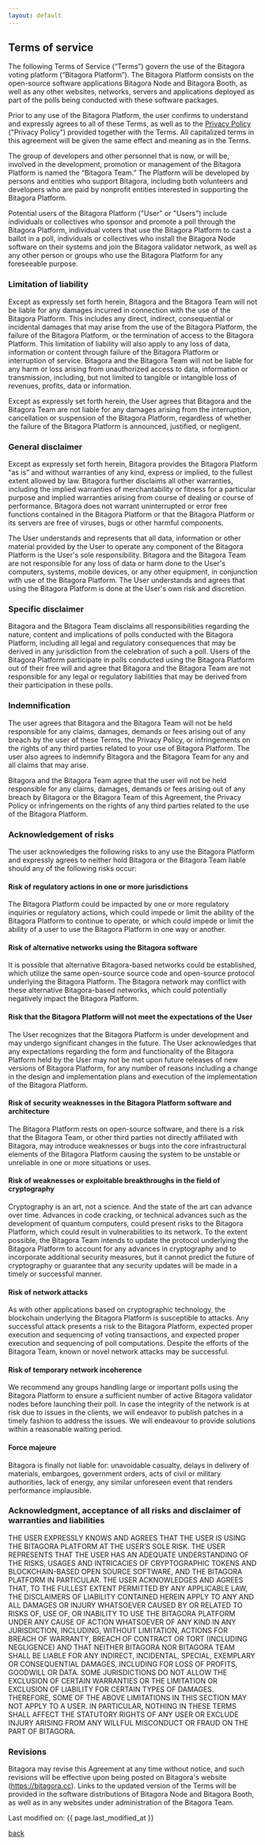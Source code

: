 ```yaml
---
layout: default
---
```

## Terms of service

The following Terms of Service (“Terms”) govern the use of the Bitagora voting platform (“Bitagora Platform”). The Bitagora Platform consists on the open-source software applications Bitagora Node and Bitagora Booth, as well as any other websites, networks, servers and applications deployed as part of the polls being conducted with these software packages.  

Prior to any use of the Bitagora Platform, the user confirms to understand and expressly agrees to all of these Terms, as well as to the [Privacy Policy](./privacy.md) ("Privacy Policy") provided together with the Terms. All capitalized terms in this agreement will be given the same effect and meaning as in the Terms. 

The group of developers and other personnel that is now, or will be, involved in the development, promotion or management of the Bitagora Platform is named the “Bitagora Team.” The Platform will be developed by persons and entities who support Bitagora, including both volunteers and developers who are paid by nonprofit entities interested in supporting the Bitagora Platform.

Potential users of the Bitagora Platform ("User" or "Users") include individuals or collectives who sponsor and promote a poll through the Bitagora Platform, individual voters that use the Bitagora Platform to cast a ballot in a poll, individuals or collectives who install the Bitagora Node software on their systems and join the Bitagora validator network, as well as any other person or groups who use the Bitagora Platform for any foreseeable purpose.

### Limitation of liability

Except as expressly set forth herein, Bitagora and the Bitagora Team will not be liable for any damages incurred in connection with the use of the Bitagora Platform. This includes any direct, indirect, consequential or incidental damages that may arise from the use of the Bitagora Platform, the failure of the Bitagora Platform, or the termination of access to the Bitagora Platform. This limitation of liability will also apply to any loss of data, information or content through failure of the Bitagora Platform or interruption of service. Bitagora and the Bitagora Team will not be liable for any harm or loss arising from unauthorized access to data, information or transmission, including, but not limited to tangible or intangible loss of revenues, profits, data or information.

Except as expressly set forth herein, the User agrees that Bitagora and the Bitagora Team are not liable for any damages arising from the interruption, cancellation or suspension of the Bitagora Platform, regardless of whether the failure of the Bitagora Platform is announced, justified, or negligent.

### General disclaimer

Except as expressly set forth herein, Bitagora provides the Bitagora Platform “as is” and without warranties of any kind, express or implied, to the fullest extent allowed by law. Bitagora further disclaims all other warranties, including the implied warranties of merchantability or fitness for a particular purpose and implied warranties arising from course of dealing or course of performance. Bitagora does not warrant uninterrupted or error free functions contained in the Bitagora Platform or that the Bitagora Platform or its servers are free of viruses, bugs or other harmful components.

The User understands and represents that all data, information or other material provided by the User to operate any component of the Bitagora Platform is the User's sole responsibility. Bitagora and the Bitagora Team are not responsible for any loss of data or harm done to the User's computers, systems, mobile devices, or any other equipment, in conjunction with use of the Bitagora Platform. The User understands and agrees that using the Bitagora Platform is done at the User's own risk and discretion.

### Specific disclaimer

Bitagora and the Bitagora Team disclaims all responsibilities regarding the nature, content and implications of polls conducted with the Bitagora Platform, including all legal and regulatory consequences that may be derived in any jurisdiction from the celebration of such a poll. Users of the Bitagora Platform participate in polls conducted using the Bitagora Platform out of their free will and agree that Bitagora and the Bitagora Team are not responsible for any legal or regulatory liabilities that may be derived from their participation in these polls.

### Indemnification

The user agrees that Bitagora and the Bitagora Team will not be held responsible for any claims, damages, demands or fees arising out of any breach by the user of these Terms, the Privacy Policy, or infringements on the rights of any third parties related to your use of Bitagora Platform. The user also agrees to indemnify Bitagora and the Bitagora Team for any and all claims that may arise.

Bitagora and the Bitagora Team agree that the user will not be held responsible for any claims, damages, demands or fees arising out of any breach by Bitagora or the Bitagora Team of this Agreement, the Privacy Policy or infringements on the rights of any third parties related to the use of the Bitagora Platform.

### Acknowledgement of risks

The user acknowledges the following risks to any use the Bitagora Platform and expressly agrees to neither hold Bitagora or the Bitagora Team liable should any of the following risks occur:

#### Risk of regulatory actions in one or more jurisdictions
The Bitagora Platform could be impacted by one or more regulatory inquiries or regulatory actions, which could impede or limit the ability of the Bitagora Platform to continue to operate, or which could impede or limit the ability of a user to use the Bitagora Platform in one way or another.

#### Risk of alternative networks using the Bitagora software
It is possible that alternative Bitagora-based networks could be established, which utilize the same open-source source code and open-source protocol underlying the Bitagora Platform. The Bitagora network may conflict with these alternative Bitagora-based networks, which could potentially negatively impact the Bitagora Platform.

#### Risk that the Bitagora Platform will not meet the expectations of the User
The User recognizes that the Bitagora Platform is under development and may undergo significant changes in the future. The User acknowledges that any expectations regarding the form and functionality of the Bitagora Platform held by the User may not be met upon future releases of new versions of Bitagora Platform, for any number of reasons including a change in the design and implementation plans and execution of the implementation of the Bitagora Platform.

#### Risk of security weaknesses in the Bitagora Platform software and architecture
The Bitagora Platform rests on open-source software, and there is a risk that the Bitagora Team, or other third parties not directly affiliated with Bitagora, may introduce weaknesses or bugs into the core infrastructural elements of the Bitagora Platform causing the system to be unstable or unreliable in one or more situations or uses.

#### Risk of weaknesses or exploitable breakthroughs in the field of cryptography
Cryptography is an art, not a science. And the state of the art can advance over time. Advances in code cracking, or technical advances such as the development of quantum computers, could present risks to the Bitagora Platform, which could result in vulnerabilities to its network. To the extent possible, the Bitagora Team intends to update the protocol underlying the Bitagora Platform to account for any advances in cryptography and to incorporate additional security measures, but it cannot predict the future of cryptography or guarantee that any security updates will be made in a timely or successful manner.

#### Risk of network attacks
As with other applications based on cryptographic technology, the blockchain underlying the Bitagora Platform is susceptible to attacks. Any successful attack presents a risk to the Bitagora Platform, expected proper execution and sequencing of voting transactions, and expected proper execution and sequencing of poll computations. Despite the efforts of the Bitagora Team, known or novel network attacks may be successful.

#### Risk of temporary network incoherence
We recommend any groups handling large or important polls using the Bitagora Platform to ensure a sufficient number of active Bitagora validator nodes before launching their poll. In case the integrity of the network is at risk due to issues in the clients, we will endeavor to publish patches in a timely fashion to address the issues. We will endeavour to provide solutions within a reasonable waiting period.

#### Force majeure
Bitagora is finally not liable for: unavoidable casualty, delays in delivery of materials, embargoes, government orders, acts of civil or military authorities, lack of energy, any similar unforeseen event that renders performance implausible.

### Acknowledgment, acceptance of all risks and disclaimer of warranties and liabilities

THE USER EXPRESSLY KNOWS AND AGREES THAT THE USER IS USING THE BITAGORA PLATFORM AT THE USER’S SOLE RISK. THE USER REPRESENTS THAT THE USER HAS AN ADEQUATE UNDERSTANDING OF THE RISKS, USAGES AND INTRICACIES OF CRYPTOGRAPHIC TOKENS AND BLOCKCHAIN-BASED OPEN SOURCE SOFTWARE, AND THE BITAGORA PLATFORM IN PARTICULAR. THE USER ACKNOWLEDGES AND AGREES THAT, TO THE FULLEST EXTENT PERMITTED BY ANY APPLICABLE LAW, THE DISCLAIMERS OF LIABILITY CONTAINED HEREIN APPLY TO ANY AND ALL DAMAGES OR INJURY WHATSOEVER CAUSED BY OR RELATED TO RISKS OF, USE OF, OR INABILITY TO USE THE BITAGORA PLATFORM UNDER ANY CAUSE OF ACTION WHATSOEVER OF ANY KIND IN ANY JURISDICTION, INCLUDING, WITHOUT LIMITATION, ACTIONS FOR BREACH OF WARRANTY, BREACH OF CONTRACT OR TORT (INCLUDING NEGLIGENCE) AND THAT NEITHER BITAGORA NOR BITAGORA TEAM SHALL BE LIABLE FOR ANY INDIRECT, INCIDENTAL, SPECIAL, EXEMPLARY OR CONSEQUENTIAL DAMAGES, INCLUDING FOR LOSS OF PROFITS, GOODWILL OR DATA. SOME JURISDICTIONS DO NOT ALLOW THE EXCLUSION OF CERTAIN WARRANTIES OR THE LIMITATION OR EXCLUSION OF LIABILITY FOR CERTAIN TYPES OF DAMAGES. THEREFORE, SOME OF THE ABOVE LIMITATIONS IN THIS SECTION MAY NOT APPLY TO A USER. IN PARTICULAR, NOTHING IN THESE TERMS SHALL AFFECT THE STATUTORY RIGHTS OF ANY USER OR EXCLUDE INJURY ARISING FROM ANY WILLFUL MISCONDUCT OR FRAUD ON THE PART OF BITAGORA.

### Revisions

Bitagora may revise this Agreement at any time without notice, and such revisions will be effective upon being posted on Bitagora's website (https://bitagora.cc). Links to the updated version of the Terms will be provided in the software distributions of Bitagora Node and Bitagora Booth, as well as in any websites under administration of the Bitagora Team. 

Last modified on: {{ page.last_modified_at }}

[back](../../../.)
